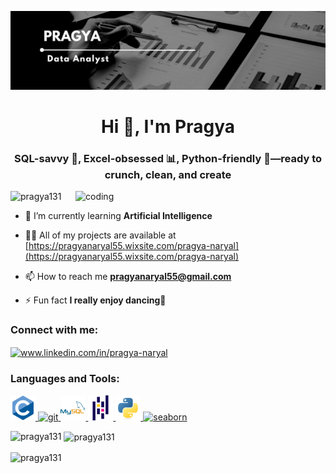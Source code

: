 ![logo](https://github.com/Pragya131/Pragya131/blob/main/Github%20Banner.png)


<h1 align="center">Hi 👋, I'm Pragya</h1>
<h3 align="center">SQL-savvy 🧠, Excel-obsessed 📊, Python-friendly 🐍—ready to crunch, clean, and create</h3>

<img align="right" alt="coding" width="400" src="https://assets-v2.lottiefiles.com/a/f75ac2f2-116a-11ee-aa38-a35154041321/UTSEH078Aw.gif">

<p align="left"> <img src="https://komarev.com/ghpvc/?username=pragya131&label=Profile%20views&color=0e75b6&style=flat" alt="pragya131" /> </p>

- 🌱 I’m currently learning **Artificial Intelligence**

- 👨‍💻 All of my projects are available at [https://pragyanaryal55.wixsite.com/pragya-naryal](https://pragyanaryal55.wixsite.com/pragya-naryal)

- 📫 How to reach me **pragyanaryal55@gmail.com**

- ⚡ Fun fact **I really enjoy dancing💃**

<h3 align="left">Connect with me:</h3>
<p align="left">
<a href="https://linkedin.com/in/www.linkedin.com/in/pragya-naryal" target="blank"><img align="center" src="https://raw.githubusercontent.com/rahuldkjain/github-profile-readme-generator/master/src/images/icons/Social/linked-in-alt.svg" alt="www.linkedin.com/in/pragya-naryal" height="30" width="40" /></a>
</p>

<h3 align="left">Languages and Tools:</h3>
<p align="left"> <a href="https://www.cprogramming.com/" target="_blank" rel="noreferrer"> <img src="https://raw.githubusercontent.com/devicons/devicon/master/icons/c/c-original.svg" alt="c" width="40" height="40"/> </a> <a href="https://git-scm.com/" target="_blank" rel="noreferrer"> <img src="https://www.vectorlogo.zone/logos/git-scm/git-scm-icon.svg" alt="git" width="40" height="40"/> </a> <a href="https://www.mysql.com/" target="_blank" rel="noreferrer"> <img src="https://raw.githubusercontent.com/devicons/devicon/master/icons/mysql/mysql-original-wordmark.svg" alt="mysql" width="40" height="40"/> </a> <a href="https://pandas.pydata.org/" target="_blank" rel="noreferrer"> <img src="https://raw.githubusercontent.com/devicons/devicon/2ae2a900d2f041da66e950e4d48052658d850630/icons/pandas/pandas-original.svg" alt="pandas" width="40" height="40"/> </a> <a href="https://www.python.org" target="_blank" rel="noreferrer"> <img src="https://raw.githubusercontent.com/devicons/devicon/master/icons/python/python-original.svg" alt="python" width="40" height="40"/> </a> <a href="https://seaborn.pydata.org/" target="_blank" rel="noreferrer"> <img src="https://seaborn.pydata.org/_images/logo-mark-lightbg.svg" alt="seaborn" width="40" height="40"/> </a> </p>

<p><img align="left" src="https://github-readme-stats.vercel.app/api/top-langs?username=pragya131&show_icons=true&locale=en&layout=compact" alt="pragya131" /></p>

<p>&nbsp;<img align="center" src="https://github-readme-stats.vercel.app/api?username=pragya131&show_icons=true&locale=en" alt="pragya131" /></p>

<p><img align="center" src="https://github-readme-streak-stats.herokuapp.com/?user=pragya131&" alt="pragya131" /></p>
